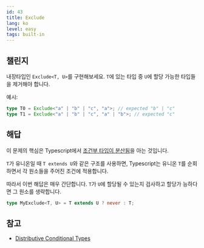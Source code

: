 ```yaml
---
id: 43
title: Exclude
lang: ko
level: easy
tags: built-in
---
```


## 챌린지

내장타입인 `Exclude<T, U>`를 구현해보세요. `T`에 있는 타입 중 `U`에 할당 가능한
타입들을 제거해야 합니다.

예시:

```ts
type T0 = Exclude<"a" | "b" | "c", "a">; // expected "b" | "c"
type T1 = Exclude<"a" | "b" | "c", "a" | "b">; // expected "c"
```

## 해답

이 문제의 핵심은 Typescript에서
[조건부 타입이 분산됨](https://www.typescriptlang.org/docs/handbook/2/conditional-types.html#distributive-conditional-types)을
아는 것입니다.

`T`가 유니온일 때 `T extends U`와 같은 구조를 사용하면, Typescript는 유니온
`T`를 순회하면서 각 원소들을 주어진 조건에 적용합니다.

따라서 이번 해답은 매우 간단합니다. `T`가 `U`에 할당될 수 있는지 검사하고 할당가
능하다면 그 원소를 생략합니다.

```ts
type MyExclude<T, U> = T extends U ? never : T;
```

## 참고

- [Distributive Conditional Types](https://www.typescriptlang.org/docs/handbook/2/conditional-types.html#distributive-conditional-types)
